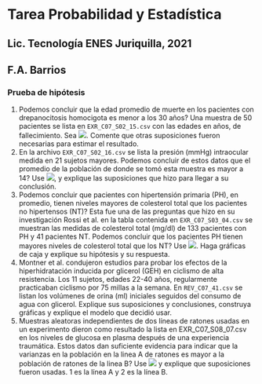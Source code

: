 # Tarea Probabilidad y Estadística  
## Lic. Tecnología ENES Juriquilla, 2021  
## F.A. Barrios  
### Prueba de hipótesis  
1. Podemos concluir que la edad promedio de muerte en los pacientes con drepanocitosis homocigota es menor a los 30 años? Una muestra de 50 pacientes se lista en `EXR_C07_S02_15.csv` con las edades en años, de fallecimiento. Sea <img src="https://render.githubusercontent.com/render/math?math=\alpha = 0.05">. Comente que otras suposiciones fueron necesarias para estimar el resultado.  
2. En la archivo `EXR_C07_S02_16.csv` se lista la presión (mmHg) intraocular medida en 21 sujetos mayores. Podemos concluir de estos datos que el promedio de la población de donde se tomó esta muestra es mayor a 14? Use <img src="https://render.githubusercontent.com/render/math?math=\alpha = 0.05">, y explique las suposiciones que hizo para llegar a su conclusión.  
3. Podemos concluir que pacientes con hipertensión primaria (PH), en promedio, tienen niveles mayores de colesterol total que los pacientes no hipertensos (NT)?  Esta fue una de las preguntas que hizo en su investigación Rossi et al. en la tabla contenida en `EXR_C07_S03_04.csv` se muestran las medidas de colesterol total (mg/dl) de 133 pacientes con PH y 41 pacientes NT.  Podemos concluir que los pacientes PH tienen mayores niveles de colesterol total que los NT? Use <img src="https://render.githubusercontent.com/render/math?math=\alpha = 0.05">. Haga gráficas de caja y explique su hipótesis y su respuesta.  
5. Montner et al. condujeron estudios para probar los efectos de la hiperhidratación inducida por glicerol (GEH) en ciclismo de alta resistencia. Los 11 sujetos, edades 22-40 años, regularmente practicaban ciclismo por 75 millas a la semana. En `REV_C07_41.csv` se listan los volúmenes de orina (ml) iniciales seguidos del consumo de agua con glicerol. Explique sus suposiciones y conclusiones, construya gráficas y explique el modelo que decidió usar.  
6. Muestras aleatoras independientes de dos líneas de ratones usadas en un experimento dieron como resultado la lista en EXR_C07_S08_07.csv en los niveles de glucosa en plasma después de una experiencia traumática. Estos datos dan suficiente evidencia para indicar que la varianzas en la población en la linea A de ratones es mayor a la población de ratones de la linea B?  Use <img src="https://render.githubusercontent.com/render/math?math=\alpha = 0.05"> y explique que suposiciones fueron usadas. 1 es la línea A y 2 es la línea B.
